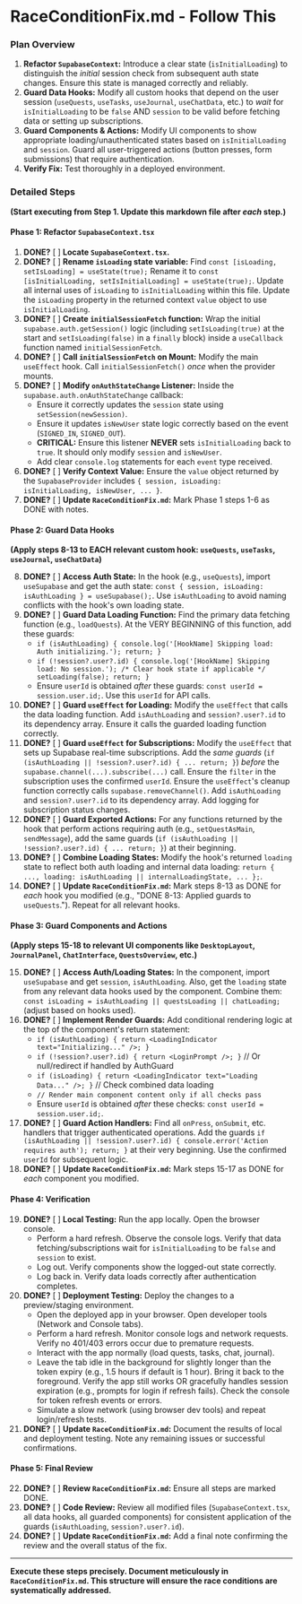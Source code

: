 
# RaceConditionFix.md - Follow This

### Plan Overview

1.  **Refactor `SupabaseContext`:** Introduce a clear state (`isInitialLoading`) to distinguish the *initial* session check from subsequent auth state changes. Ensure this state is managed correctly and reliably.
2.  **Guard Data Hooks:** Modify all custom hooks that depend on the user session (`useQuests`, `useTasks`, `useJournal`, `useChatData`, etc.) to *wait* for `isInitialLoading` to be `false` AND `session` to be valid before fetching data or setting up subscriptions.
3.  **Guard Components & Actions:** Modify UI components to show appropriate loading/unauthenticated states based on `isInitialLoading` and `session`. Guard all user-triggered actions (button presses, form submissions) that require authentication.
4.  **Verify Fix:** Test thoroughly in a deployed environment.

### Detailed Steps

**(Start executing from Step 1. Update this markdown file after *each* step.)**

#### Phase 1: Refactor `SupabaseContext.tsx`

1.  **DONE?** [ ] **Locate `SupabaseContext.tsx`.**
2.  **DONE?** [ ] **Rename `isLoading` state variable:** Find `const [isLoading, setIsLoading] = useState(true);` Rename it to `const [isInitialLoading, setIsInitialLoading] = useState(true);`. Update all internal uses of `isLoading` to `isInitialLoading` within this file. Update the `isLoading` property in the returned context `value` object to use `isInitialLoading`.
3.  **DONE?** [ ] **Create `initialSessionFetch` function:** Wrap the initial `supabase.auth.getSession()` logic (including `setIsLoading(true)` at the start and `setIsLoading(false)` in a `finally` block) inside a `useCallback` function named `initialSessionFetch`.
4.  **DONE?** [ ] **Call `initialSessionFetch` on Mount:** Modify the main `useEffect` hook. Call `initialSessionFetch()` *once* when the provider mounts.
5.  **DONE?** [ ] **Modify `onAuthStateChange` Listener:** Inside the `supabase.auth.onAuthStateChange` callback:
    *   Ensure it correctly updates the `session` state using `setSession(newSession)`.
    *   Ensure it updates `isNewUser` state logic correctly based on the event (`SIGNED_IN`, `SIGNED_OUT`).
    *   **CRITICAL:** Ensure this listener **NEVER** sets `isInitialLoading` back to `true`. It should only modify `session` and `isNewUser`.
    *   Add clear `console.log` statements for each `event` type received.
6.  **DONE?** [ ] **Verify Context Value:** Ensure the `value` object returned by the `SupabaseProvider` includes `{ session, isLoading: isInitialLoading, isNewUser, ... }`.
7.  **DONE?** [ ] **Update `RaceConditionFix.md`:** Mark Phase 1 steps 1-6 as DONE with notes.

#### Phase 2: Guard Data Hooks

**(Apply steps 8-13 to EACH relevant custom hook: `useQuests`, `useTasks`, `useJournal`, `useChatData`)**

8.  **DONE?** [ ] **Access Auth State:** In the hook (e.g., `useQuests`), import `useSupabase` and get the auth state: `const { session, isLoading: isAuthLoading } = useSupabase();`. Use `isAuthLoading` to avoid naming conflicts with the hook's own loading state.
9.  **DONE?** [ ] **Guard Data Loading Function:** Find the primary data fetching function (e.g., `loadQuests`). At the VERY BEGINNING of this function, add these guards:
    *   `if (isAuthLoading) { console.log('[HookName] Skipping load: Auth initializing.'); return; }`
    *   `if (!session?.user?.id) { console.log('[HookName] Skipping load: No session.'); /* Clear hook state if applicable */ setLoading(false); return; }`
    *   Ensure `userId` is obtained *after* these guards: `const userId = session.user.id;`. Use this `userId` for API calls.
10. **DONE?** [ ] **Guard `useEffect` for Loading:** Modify the `useEffect` that calls the data loading function. Add `isAuthLoading` and `session?.user?.id` to its dependency array. Ensure it calls the guarded loading function correctly.
11. **DONE?** [ ] **Guard `useEffect` for Subscriptions:** Modify the `useEffect` that sets up Supabase real-time subscriptions. Add the *same guards* (`if (isAuthLoading || !session?.user?.id) { ... return; }`) *before* the `supabase.channel(...).subscribe(...)` call. Ensure the `filter` in the subscription uses the confirmed `userId`. Ensure the `useEffect`'s cleanup function correctly calls `supabase.removeChannel()`. Add `isAuthLoading` and `session?.user?.id` to its dependency array. Add logging for subscription status changes.
12. **DONE?** [ ] **Guard Exported Actions:** For any functions returned by the hook that perform actions requiring auth (e.g., `setQuestAsMain`, `sendMessage`), add the same guards (`if (isAuthLoading || !session?.user?.id) { ... return; }`) at their beginning.
13. **DONE?** [ ] **Combine Loading States:** Modify the hook's returned `loading` state to reflect both auth loading and internal data loading: `return { ..., loading: isAuthLoading || internalLoadingState, ... };`.
14. **DONE?** [ ] **Update `RaceConditionFix.md`:** Mark steps 8-13 as DONE for *each* hook you modified (e.g., "DONE 8-13: Applied guards to `useQuests`."). Repeat for all relevant hooks.

#### Phase 3: Guard Components and Actions

**(Apply steps 15-18 to relevant UI components like `DesktopLayout`, `JournalPanel`, `ChatInterface`, `QuestsOverview`, etc.)**

15. **DONE?** [ ] **Access Auth/Loading States:** In the component, import `useSupabase` and get `session`, `isAuthLoading`. Also, get the `loading` state from any relevant data hooks used by the component. Combine them: `const isLoading = isAuthLoading || questsLoading || chatLoading;` (adjust based on hooks used).
16. **DONE?** [ ] **Implement Render Guards:** Add conditional rendering logic at the top of the component's return statement:
    *   `if (isAuthLoading) { return <LoadingIndicator text="Initializing..." />; }`
    *   `if (!session?.user?.id) { return <LoginPrompt />; }` // Or null/redirect if handled by AuthGuard
    *   `if (isLoading) { return <LoadingIndicator text="Loading Data..." />; }` // Check combined data loading
    *   `// Render main component content only if all checks pass`
    *   Ensure `userId` is obtained *after* these checks: `const userId = session.user.id;`.
17. **DONE?** [ ] **Guard Action Handlers:** Find all `onPress`, `onSubmit`, etc. handlers that trigger authenticated operations. Add the guards `if (isAuthLoading || !session?.user?.id) { console.error('Action requires auth'); return; }` at their very beginning. Use the confirmed `userId` for subsequent logic.
18. **DONE?** [ ] **Update `RaceConditionFix.md`:** Mark steps 15-17 as DONE for *each* component you modified.

#### Phase 4: Verification

19. **DONE?** [ ] **Local Testing:** Run the app locally. Open the browser console.
    *   Perform a hard refresh. Observe the console logs. Verify that data fetching/subscriptions wait for `isInitialLoading` to be `false` and `session` to exist.
    *   Log out. Verify components show the logged-out state correctly.
    *   Log back in. Verify data loads correctly after authentication completes.
20. **DONE?** [ ] **Deployment Testing:** Deploy the changes to a preview/staging environment.
    *   Open the deployed app in your browser. Open developer tools (Network and Console tabs).
    *   Perform a hard refresh. Monitor console logs and network requests. Verify no 401/403 errors occur due to premature requests.
    *   Interact with the app normally (load quests, tasks, chat, journal).
    *   Leave the tab idle in the background for slightly longer than the token expiry (e.g., 1.5 hours if default is 1 hour). Bring it back to the foreground. Verify the app still works OR gracefully handles session expiration (e.g., prompts for login if refresh fails). Check the console for token refresh events or errors.
    *   Simulate a slow network (using browser dev tools) and repeat login/refresh tests.
21. **DONE?** [ ] **Update `RaceConditionFix.md`:** Document the results of local and deployment testing. Note any remaining issues or successful confirmations.

#### Phase 5: Final Review

22. **DONE?** [ ] **Review `RaceConditionFix.md`:** Ensure all steps are marked DONE.
23. **DONE?** [ ] **Code Review:** Review all modified files (`SupabaseContext.tsx`, all data hooks, all guarded components) for consistent application of the guards (`isAuthLoading`, `session?.user?.id`).
24. **DONE?** [ ] **Update `RaceConditionFix.md`:** Add a final note confirming the review and the overall status of the fix.

---

**Execute these steps precisely. Document meticulously in `RaceConditionFix.md`. This structure will ensure the race conditions are systematically addressed.**